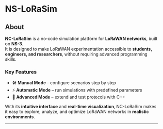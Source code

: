 # NS-LoRaSim


## About

**NC-LoRaSim** is a no-code simulation platform for **LoRaWAN networks**, built on **NS-3**.  
It is designed to make LoRaWAN experimentation accessible to **students, engineers, and researchers**, without requiring advanced programming skills.  

### Key Features
- 🛠️ **Manual Mode** – configure scenarios step by step  
- ⚡ **Automatic Mode** – run simulations with predefined parameters  
- 🔬 **Advanced Mode** – extend and test protocols with C++  

With its **intuitive interface** and **real-time visualization**, NC-LoRaSim makes it easy to explore, analyze, and optimize LoRaWAN networks in **realistic environments**.  

---
